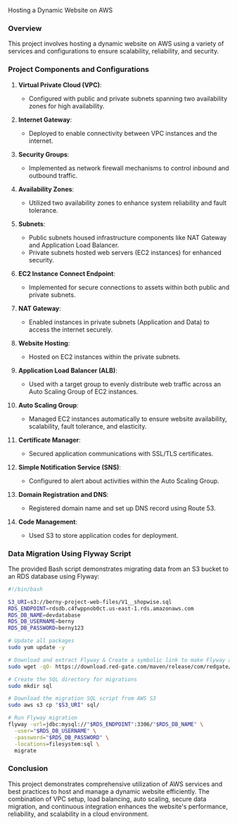 

 Hosting a Dynamic Website on AWS

### Overview
This project involves hosting a dynamic website on AWS using a variety of services and configurations to ensure scalability, reliability, and security.

### Project Components and Configurations
1. **Virtual Private Cloud (VPC)**:
   - Configured with public and private subnets spanning two availability zones for high availability.

2. **Internet Gateway**:
   - Deployed to enable connectivity between VPC instances and the internet.

3. **Security Groups**:
   - Implemented as network firewall mechanisms to control inbound and outbound traffic.

4. **Availability Zones**:
   - Utilized two availability zones to enhance system reliability and fault tolerance.

5. **Subnets**:
   - Public subnets housed infrastructure components like NAT Gateway and Application Load Balancer.
   - Private subnets hosted web servers (EC2 instances) for enhanced security.

6. **EC2 Instance Connect Endpoint**:
   - Implemented for secure connections to assets within both public and private subnets.

7. **NAT Gateway**:
   - Enabled instances in private subnets (Application and Data) to access the internet securely.

8. **Website Hosting**:
   - Hosted on EC2 instances within the private subnets.

9. **Application Load Balancer (ALB)**:
   - Used with a target group to evenly distribute web traffic across an Auto Scaling Group of EC2 instances.

10. **Auto Scaling Group**:
    - Managed EC2 instances automatically to ensure website availability, scalability, fault tolerance, and elasticity.

11. **Certificate Manager**:
    - Secured application communications with SSL/TLS certificates.

12. **Simple Notification Service (SNS)**:
    - Configured to alert about activities within the Auto Scaling Group.

13. **Domain Registration and DNS**:
    - Registered domain name and set up DNS record using Route 53.

14. **Code Management**:
    - Used S3 to store application codes for deployment.

### Data Migration Using Flyway Script
The provided Bash script demonstrates migrating data from an S3 bucket to an RDS database using Flyway:

```bash
#!/bin/bash

S3_URI=s3://berny-project-web-files/V1__shopwise.sql
RDS_ENDPOINT=rdsdb.c4fwppnob0ct.us-east-1.rds.amazonaws.com
RDS_DB_NAME=devdatabase
RDS_DB_USERNAME=berny
RDS_DB_PASSWORD=berny123

# Update all packages
sudo yum update -y

# Download and extract Flyway & Create a symbolic link to make Flyway accessible globally
sudo wget -qO- https://download.red-gate.com/maven/release/com/redgate/flyway/flyway-commandline/10.16.0/flyway-commandline-10.16.0-linux-x64.tar.gz | tar -xvz && sudo ln -s `pwd`/flyway-10.16.0/flyway /usr/local/bin 

# Create the SQL directory for migrations
sudo mkdir sql

# Download the migration SQL script from AWS S3
sudo aws s3 cp "$S3_URI" sql/

# Run Flyway migration
flyway -url=jdbc:mysql://"$RDS_ENDPOINT":3306/"$RDS_DB_NAME" \
  -user="$RDS_DB_USERNAME" \
  -password="$RDS_DB_PASSWORD" \
  -locations=filesystem:sql \
  migrate
```

### Conclusion
This project demonstrates comprehensive utilization of AWS services and best practices to host and manage a dynamic website efficiently. The combination of VPC setup, load balancing, auto scaling, secure data migration, and continuous integration enhances the website's performance, reliability, and scalability in a cloud environment.
